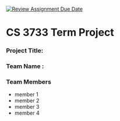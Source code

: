 [![Review Assignment Due Date](https://classroom.github.com/assets/deadline-readme-button-22041afd0340ce965d47ae6ef1cefeee28c7c493a6346c4f15d667ab976d596c.svg)](https://classroom.github.com/a/Ir_lyZaZ)
# CS 3733 Term Project
### Project Title: 
### Team Name :  <enter your team name here> 
### Team Members 
* member 1
* member 2
* member 3
* member 4
